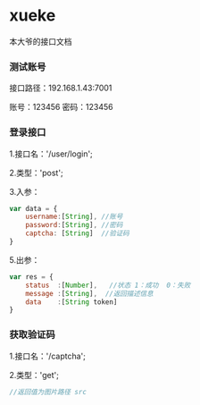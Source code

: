 # xueke
本大爷的接口文档
### 测试账号

接口路径：192.168.1.43:7001

账号：123456 密码：123456

### 登录接口

1.接口名：'/user/login';

2.类型：'post';

3.入参：

```js
var data = {
    username:[String], //账号
    password:[String], //密码
    captcha: [String]  //验证码
}
```

5.出参：

```js
var res = {
    status  :[Number],   //状态 1：成功  0：失败
    message :[String],  //返回描述信息
    data    :[String token]
}
```

### 获取验证码

1.接口名：'/captcha';

2.类型：'get';

```js
//返回值为图片路径 src
```







